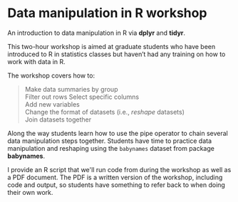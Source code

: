 # Data manipulation in R workshop

An introduction to data manipulation in R via **dplyr** and **tidyr**.

This two-hour workshop is aimed at graduate students who have been introduced to R in statistics classes but haven’t had any training on how to work with data in R. 

The workshop covers how to:

> Make data summaries by group  
> Filter out rows
> Select specific columns  
> Add new variables  
> Change the format of datasets (i.e., *reshape* datasets)  
> Join datasets together  

Along the way students learn how to use the pipe operator to chain several data manipulation steps together. Students have time to practice data manipulation and reshaping using the `babynames` dataset from package **babynames**.

I provide an R script that we'll run code from during the workshop as well as  a PDF document.  The PDF is a written version of the workshop, including code and output, so students have something to refer back to when doing their own work.
